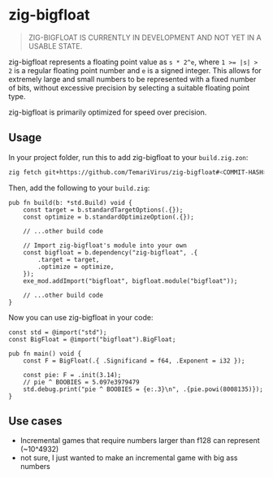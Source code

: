 # zig-bigfloat

> ZIG-BIGFLOAT IS CURRENTLY IN DEVELOPMENT AND NOT YET IN A USABLE STATE.

zig-bigfloat represents a floating point value as `s * 2^e`,
where `1 >= |s| > 2` is a regular floating point number and `e` is a signed integer.
This allows for extremely large and small numbers to be represented with a fixed number of bits,
without excessive precision by selecting a suitable floating point type.

zig-bigfloat is primarily optimized for speed over precision.

## Usage

In your project folder, run this to add zig-bigfloat to your `build.zig.zon`:

```bash
zig fetch git+https://github.com/TemariVirus/zig-bigfloat#<COMMIT-HASH>
```

Then, add the following to your `build.zig`:

```zig
pub fn build(b: *std.Build) void {
    const target = b.standardTargetOptions(.{});
    const optimize = b.standardOptimizeOption(.{});

    // ...other build code

    // Import zig-bigfloat's module into your own
    const bigfloat = b.dependency("zig-bigfloat", .{
        .target = target,
        .optimize = optimize,
    });
    exe_mod.addImport("bigfloat", bigfloat.module("bigfloat"));

    // ...other build code
}
```

Now you can use zig-bigfloat in your code:

```zig
const std = @import("std");
const BigFloat = @import("bigfloat").BigFloat;

pub fn main() void {
    const F = BigFloat(.{ .Significand = f64, .Exponent = i32 });

    const pie: F = .init(3.14);
    // pie ^ BOOBIES = 5.097e3979479
    std.debug.print("pie ^ BOOBIES = {e:.3}\n", .{pie.powi(8008135)});
}
```

## Use cases

- Incremental games that require numbers larger than f128 can represent (~10^4932)
- not sure, I just wanted to make an incremental game with big ass numbers
